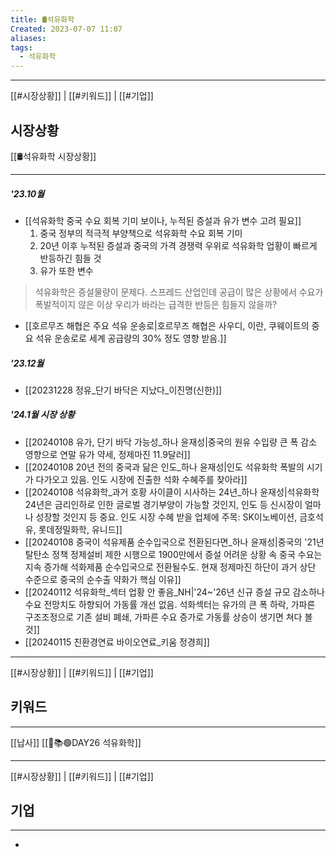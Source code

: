 ```yaml
---
title: 🛢️석유화학
Created: 2023-07-07 11:07
aliases: 
tags:
  - 석유화학
---
```

***
[[#시장상황]] | [[#키워드]] | [[#기업]]
## 시장상황
[[🛢️석유화학 시장상황]]
***
##### '23.10월
- [[석유화학 중국 수요 회복 기미 보이나, 누적된 증설과 유가 변수 고려 필요]]
	1. 중국 정부의 적극적 부양책으로 석유화학 수요 회복 기미
	2. 20년 이후 누적된 증설과 중국의 가격 경쟁력 우위로 석유화학 업황이 빠르게 반등하긴 힘들 것
	3. 유가 또한 변수
> 	석유화학은 증설물량이 문제다. 스프레드 산업인데 공급이 많은 상황에서 수요가 폭발적이지 않은 이상 우리가 바라는 급격한 반등은 힘들지 않을까?
- [[호르무즈 해협은 주요 석유 운송로|호르무즈 해협은 사우디, 이란, 쿠웨이트의 중요 석유 운송로로 세계 공급량의 30% 정도 영향 받음.]]
##### '23.12월
- [[20231228 정유_단기 바닥은 지났다_이진명(신한)]]
##### '24.1월 시장 상황
- [[20240108 유가, 단기 바닥 가능성_하나 윤재성|중국의 원유 수입량 큰 폭 감소 영향으로 연말 유가 약세, 정제마진 11.9달러]]
- [[20240108 20년 전의 중국과 닮은 인도_하나 윤재성|인도 석유화학 폭발의 시기가 다가오고 있음. 인도 시장에 진출한 석화 수혜주를 찾아라]]
- [[20240108 석유화학_과거 호황 사이클이 시사하는 24년_하나 윤재성|석유화학 24년은 금리인하로 인한 글로벌 경기부양이 가능할 것인지, 인도 등 신시장이 얼마나 성장할 것인지 등 중요. 인도 시장 수혜 받을 업체에 주목: SK이노베이션, 금호석유, 롯데정밀화학, 유니드]]
- [[20240108 중국이 석유제품 순수입국으로 전환된다면_하나 윤재성|중국의 '21년 탈탄소 정책 정제설비 제한 시행으로 1900만에서 증설 어려운 상황 속 중국 수요는 지속 증가해 석화제품 순수입국으로 전환될수도. 현재 정제마진 하단이 과거 상단 수준으로 중국의 순수출 약화가 핵심 이유]]
- [[20240112 석유화학_섹터 업황 안 좋음_NH|'24~'26년 신규 증설 규모 감소하나 수요 전망치도 하향되어 가동률 개선 없음. 석화섹터는 유가의 큰 폭 하락, 가파른 구조조정으로 기존 설비 폐쇄, 가파른 수요 증가로 가동률 상승이 생기면 쳐다 볼 것]]
- [[20240115 친환경연료 바이오연료_키움 정경희]]

---
[[#시장상황]] | [[#키워드]] | [[#기업]]
## 키워드
***
[[납사]]
[[🌲📚🟢DAY26 석유화학]]

---
[[#시장상황]] | [[#키워드]] | [[#기업]]
## 기업
***
- 


